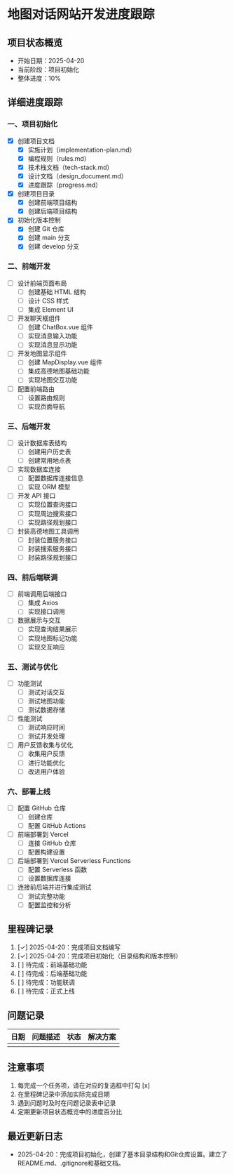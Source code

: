 # 地图对话网站开发进度跟踪

## 项目状态概览
- 开始日期：2025-04-20
- 当前阶段：项目初始化
- 整体进度：10%

## 详细进度跟踪

### 一、项目初始化
- [x] 创建项目文档
  - [x] 实施计划（implementation-plan.md）
  - [x] 编程规则（rules.md）
  - [x] 技术栈文档（tech-stack.md）
  - [x] 设计文档（design_document.md）
  - [x] 进度跟踪（progress.md）
- [x] 创建项目目录
  - [x] 创建前端项目结构
  - [x] 创建后端项目结构
- [x] 初始化版本控制
  - [x] 创建 Git 仓库
  - [x] 创建 main 分支
  - [x] 创建 develop 分支

### 二、前端开发
- [ ] 设计前端页面布局
  - [ ] 创建基础 HTML 结构
  - [ ] 设计 CSS 样式
  - [ ] 集成 Element UI
- [ ] 开发聊天框组件
  - [ ] 创建 ChatBox.vue 组件
  - [ ] 实现消息输入功能
  - [ ] 实现消息显示功能
- [ ] 开发地图显示组件
  - [ ] 创建 MapDisplay.vue 组件
  - [ ] 集成高德地图基础功能
  - [ ] 实现地图交互功能
- [ ] 配置前端路由
  - [ ] 设置路由规则
  - [ ] 实现页面导航

### 三、后端开发
- [ ] 设计数据库表结构
  - [ ] 创建用户历史表
  - [ ] 创建常用地点表
- [ ] 实现数据库连接
  - [ ] 配置数据库连接信息
  - [ ] 实现 ORM 模型
- [ ] 开发 API 接口
  - [ ] 实现位置查询接口
  - [ ] 实现周边搜索接口
  - [ ] 实现路径规划接口
- [ ] 封装高德地图工具调用
  - [ ] 封装位置服务接口
  - [ ] 封装搜索服务接口
  - [ ] 封装路径规划接口

### 四、前后端联调
- [ ] 前端调用后端接口
  - [ ] 集成 Axios
  - [ ] 实现接口调用
- [ ] 数据展示与交互
  - [ ] 实现查询结果展示
  - [ ] 实现地图标记功能
  - [ ] 实现交互响应

### 五、测试与优化
- [ ] 功能测试
  - [ ] 测试对话交互
  - [ ] 测试地图功能
  - [ ] 测试数据存储
- [ ] 性能测试
  - [ ] 测试响应时间
  - [ ] 测试并发处理
- [ ] 用户反馈收集与优化
  - [ ] 收集用户反馈
  - [ ] 进行功能优化
  - [ ] 改进用户体验

### 六、部署上线
- [ ] 配置 GitHub 仓库
  - [ ] 创建仓库
  - [ ] 配置 GitHub Actions
- [ ] 前端部署到 Vercel
  - [ ] 连接 GitHub 仓库
  - [ ] 配置构建设置
- [ ] 后端部署到 Vercel Serverless Functions
  - [ ] 配置 Serverless 函数
  - [ ] 设置数据库连接
- [ ] 连接前后端并进行集成测试
  - [ ] 测试完整功能
  - [ ] 配置监控和分析

## 里程碑记录
1. [✓] 2025-04-20：完成项目文档编写
2. [✓] 2025-04-20：完成项目初始化（目录结构和版本控制）
3. [ ] 待完成：前端基础功能
4. [ ] 待完成：后端基础功能
5. [ ] 待完成：功能联调
6. [ ] 待完成：正式上线

## 问题记录
| 日期 | 问题描述 | 状态 | 解决方案 |
|------|----------|------|----------|
| | | | |

## 注意事项
1. 每完成一个任务项，请在对应的复选框中打勾 [x]
2. 在里程碑记录中添加实际完成日期
3. 遇到问题时及时在问题记录表中记录
4. 定期更新项目状态概览中的进度百分比

## 最近更新日志
- 2025-04-20：完成项目初始化，创建了基本目录结构和Git仓库设置。建立了README.md、.gitignore和基础文档。 